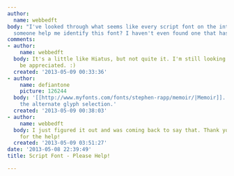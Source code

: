 ```yaml
---
author:
  name: webbedft
body: "I've looked through what seems like every script font on the internet. Can
  someone help me identify this font? I haven't even found one that has come close.\r\n\r\n[img:sites/default/files/old-images/Happiness_4539.jpg]"
comments:
- author:
    name: webbedft
  body: It's a little like Hiatus, but not quite it. I'm still looking. Any help would
    be appreciated. :)
  created: '2013-05-09 00:33:36'
- author:
    name: defiantone
    picture: 126244
  body: '[[http://www.myfonts.com/fonts/stephen-rapp/memoir/|Memoir]]. Please note
    the alternate glyph selection.'
  created: '2013-05-09 00:38:03'
- author:
    name: webbedft
  body: I just figured it out and was coming back to say that. Thank you so much defiantone
    for the help!
  created: '2013-05-09 03:51:27'
date: '2013-05-08 22:39:49'
title: Script Font - Please Help!

---
```

